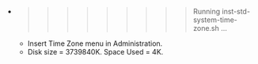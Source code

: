 * >>>>>>>>> Running inst-std-system-time-zone.sh ...
  * Insert Time Zone menu in Administration.
  * Disk size = 3739840K. Space Used = 4K.
